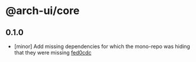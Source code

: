 # @arch-ui/core

## 0.1.0
- [minor] Add missing dependencies for which the mono-repo was hiding that they were missing [fed0cdc](fed0cdc)
